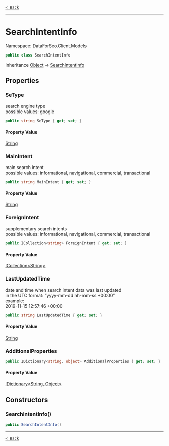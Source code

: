 [`< Back`](./)

---

# SearchIntentInfo

Namespace: DataForSeo.Client.Models

```csharp
public class SearchIntentInfo
```

Inheritance [Object](https://docs.microsoft.com/en-us/dotnet/api/system.object) → [SearchIntentInfo](./dataforseo.client.models.searchintentinfo)

## Properties

### **SeType**

search engine type
 <br>possible values: google

```csharp
public string SeType { get; set; }
```

#### Property Value

[String](https://docs.microsoft.com/en-us/dotnet/api/system.string)<br>

### **MainIntent**

main search intent
 <br>possible values: informational, navigational, commercial, transactional

```csharp
public string MainIntent { get; set; }
```

#### Property Value

[String](https://docs.microsoft.com/en-us/dotnet/api/system.string)<br>

### **ForeignIntent**

supplementary search intents
 <br>possible values: informational, navigational, commercial, transactional

```csharp
public ICollection<string> ForeignIntent { get; set; }
```

#### Property Value

[ICollection&lt;String&gt;](https://docs.microsoft.com/en-us/dotnet/api/system.collections.generic.icollection-1)<br>

### **LastUpdatedTime**

date and time when search intent data was last updated
 <br>in the UTC format: “yyyy-mm-dd hh-mm-ss +00:00”
 <br>example:
 <br>2019-11-15 12:57:46 +00:00

```csharp
public string LastUpdatedTime { get; set; }
```

#### Property Value

[String](https://docs.microsoft.com/en-us/dotnet/api/system.string)<br>

### **AdditionalProperties**

```csharp
public IDictionary<string, object> AdditionalProperties { get; set; }
```

#### Property Value

[IDictionary&lt;String, Object&gt;](https://docs.microsoft.com/en-us/dotnet/api/system.collections.generic.idictionary-2)<br>

## Constructors

### **SearchIntentInfo()**

```csharp
public SearchIntentInfo()
```

---

[`< Back`](./)
